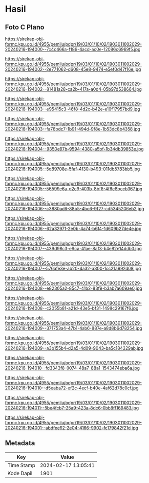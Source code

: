 # Hasil

## Foto C Plano

https://sirekap-obj-formc.kpu.go.id/4955/pemilu/pdpr/19/03/01/10/02/1903011002029-20240216-194000--7c4c466a-f189-4acd-ac0e-12086c6969f5.jpg

https://sirekap-obj-formc.kpu.go.id/4955/pemilu/pdpr/19/03/01/10/02/1903011002029-20240216-194002--2e771062-d608-45e8-9474-e5ef0d47f16e.jpg

https://sirekap-obj-formc.kpu.go.id/4955/pemilu/pdpr/19/03/01/10/02/1903011002029-20240216-194002--81481a28-ca2b-417a-a0d4-05b97d538664.jpg

https://sirekap-obj-formc.kpu.go.id/4955/pemilu/pdpr/19/03/01/10/02/1903011002029-20240216-194003--e95415c3-46f8-4d2c-b42e-e10f17957bd9.jpg

https://sirekap-obj-formc.kpu.go.id/4955/pemilu/pdpr/19/03/01/10/02/1903011002029-20240216-194003--fa76bdc7-1b91-494d-9f8e-1b53dc8b4358.jpg

https://sirekap-obj-formc.kpu.go.id/4955/pemilu/pdpr/19/03/01/10/02/1903011002029-20240216-194004--9350e97b-9594-4380-a5bf-1b34db39853e.jpg

https://sirekap-obj-formc.kpu.go.id/4955/pemilu/pdpr/19/03/01/10/02/1903011002029-20240216-194005--5d89708e-5faf-4f30-b493-011db5783bb5.jpg

https://sirekap-obj-formc.kpu.go.id/4955/pemilu/pdpr/19/03/01/10/02/1903011002029-20240216-194005--56599e6a-d2c9-403b-8bf8-4f6c8bccb367.jpg

https://sirekap-obj-formc.kpu.go.id/4955/pemilu/pdpr/19/03/01/10/02/1903011002029-20240216-194006--c3880ad6-88b5-4bc6-9f27-cd5345206eb2.jpg

https://sirekap-obj-formc.kpu.go.id/4955/pemilu/pdpr/19/03/01/10/02/1903011002029-20240216-194006--62a32971-2e0b-4a74-b6f4-1d609b27de4e.jpg

https://sirekap-obj-formc.kpu.go.id/4955/pemilu/pdpr/19/03/01/10/02/1903011002029-20240216-194007--439d98c3-e9ca-41ae-8af3-b4e82e14ddb0.jpg

https://sirekap-obj-formc.kpu.go.id/4955/pemilu/pdpr/19/03/01/10/02/1903011002029-20240216-194007--576afe3e-ab20-4a32-a300-1cc21a992d08.jpg

https://sirekap-obj-formc.kpu.go.id/4955/pemilu/pdpr/19/03/01/10/02/1903011002029-20240216-194008--e82305a2-85c7-41b2-83f9-b3ab7a609ae0.jpg

https://sirekap-obj-formc.kpu.go.id/4955/pemilu/pdpr/19/03/01/10/02/1903011002029-20240216-194008--c2055b81-a21d-43e5-bf31-1498c29167f6.jpg

https://sirekap-obj-formc.kpu.go.id/4955/pemilu/pdpr/19/03/01/10/02/1903011002029-20240216-194009--371753a4-47b1-4ab6-887e-a8d8b6d78254.jpg

https://sirekap-obj-formc.kpu.go.id/4955/pemilu/pdpr/19/03/01/10/02/1903011002029-20240216-194009--a3b155b4-d2a5-4d09-9043-ba5c184329ab.jpg

https://sirekap-obj-formc.kpu.go.id/4955/pemilu/pdpr/19/03/01/10/02/1903011002029-20240216-194010--fd3343f8-0074-48a7-88a1-1543474eba6a.jpg

https://sirekap-obj-formc.kpu.go.id/4955/pemilu/pdpr/19/03/01/10/02/1903011002029-20240216-194010--d5eaba72-ef2c-4ecf-b40e-4af62d78c0cf.jpg

https://sirekap-obj-formc.kpu.go.id/4955/pemilu/pdpr/19/03/01/10/02/1903011002029-20240216-194011--5be4fcb7-25a9-423a-8dc6-0bb8ff169483.jpg

https://sirekap-obj-formc.kpu.go.id/4955/pemilu/pdpr/19/03/01/10/02/1903011002029-20240216-194001--abdfee92-2e04-4166-9902-fc179842f21d.jpg


## Metadata

| Key        | Value               |
| ---------- | ------------------- |
| Time Stamp | 2024-02-17 13:05:41 |
| Kode Dapil | 1901                |



